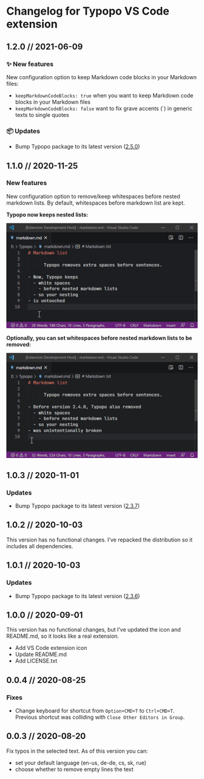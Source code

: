# Changelog for Typopo VS Code extension

## 1.2.0 // 2021-06-09

### ✨ New features
New configuration option to keep Markdown code blocks in your Markdown files:
- `keepMarkdownCodeBlocks: true` when you want to keep Markdown code blocks in your Markdown files
- `keepMarkdownCodeBlocks: false` want to fix grave accents (`) in generic texts to single quotes 


### 📦️ Updates
- Bump Typopo package to its latest version ([2.5.0](https://github.com/surfinzap/typopo/releases/tag/2%2F5%2F0))




## 1.1.0 // 2020-11-25
### New features
New configuration option to remove/keep whitespaces before nested markdown lists. By default, whitespaces before markdown list are kept.

**Typopo now keeps nested lists:**

![Typopo keeps nested lists](assets/typopo-keeps-nested-lists.gif "Typopo keeps nested lists")

**Optionally, you can set whitespaces before nested markdown lists to be removed:**

![Typopo removes nested lists](assets/typopo-removes-nested-lists.gif "Typopo removes nested lists")





## 1.0.3 // 2020-11-01
### Updates
- Bump Typopo package to its latest version ([2.3.7](https://github.com/surfinzap/typopo/releases/tag/2%2F3%2F7))



## 1.0.2 // 2020-10-03
This version has no functional changes. I’ve repacked the distribution so it includes all dependencies.



## 1.0.1 // 2020-10-03
### Updates
- Bump Typopo package to its latest version ([2.3.6](https://github.com/surfinzap/typopo/releases/tag/2%2F3%2F6))



## 1.0.0 // 2020-09-01
This version has no functional changes, but I’ve updated the icon and README.md, so it looks like a real extension.
- Add VS Code extension icon
- Update README.md 
- Add LICENSE.txt



## 0.0.4 // 2020-08-25

### Fixes
- Change keyboard for shortcut from `Option+CMD+T` to `Ctrl+CMD+T`. Previous shortcut was colliding with `Close Other Editors in Group`.



## 0.0.3 // 2020-08-20
Fix typos in the selected text. As of this version you can:
- set your default language (en-us, de-de, cs, sk, rue)
- choose whether to remove empty lines the text